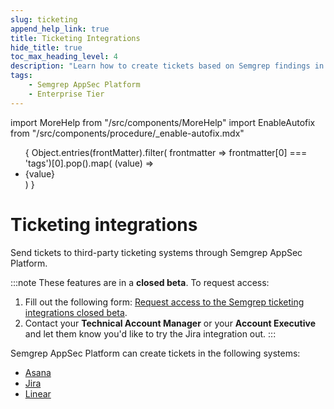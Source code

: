 ```yaml
---
slug: ticketing
append_help_link: true
title: Ticketing Integrations
hide_title: true
toc_max_heading_level: 4
description: "Learn how to create tickets based on Semgrep findings in third-party ticketing systems."
tags:
    - Semgrep AppSec Platform
    - Enterprise Tier
---
```


import MoreHelp from "/src/components/MoreHelp"
import EnableAutofix from "/src/components/procedure/_enable-autofix.mdx"


<ul id="tag__badge-list">
{
Object.entries(frontMatter).filter(
    frontmatter => frontmatter[0] === 'tags')[0].pop().map(
    (value) => <li class='tag__badge-item'>{value}</li> )
}
</ul>

# Ticketing integrations

Send tickets to third-party ticketing systems through Semgrep AppSec Platform. 

:::note
These features are in a **closed beta**. To request access:
1. Fill out the following form: [Request access to the Semgrep ticketing integrations closed beta](https://get.semgrep.dev/Jira-asana-linear-private-beta.html).
2. Contact your **Technical Account Manager** or your **Account Executive** and let them know you'd like to try the Jira integration out.
:::

Semgrep AppSec Platform can create tickets in the following systems:

* [Asana](/semgrep-appsec-platform/asana)
* [Jira](/semgrep-appsec-platform/jira)
* [Linear](/semgrep-appsec-platform/linear)

